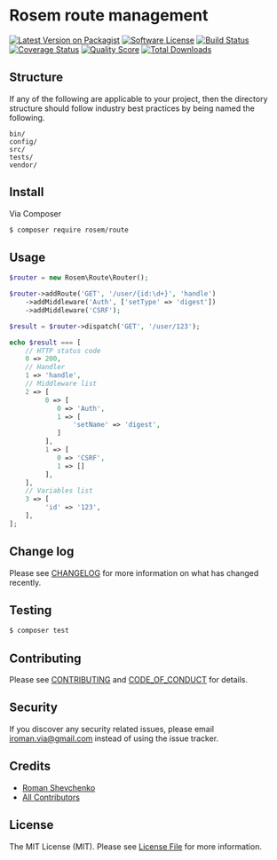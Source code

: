 # Rosem route management

[![Latest Version on Packagist][ico-version]][link-packagist]
[![Software License][ico-license]](LICENSE.md)
[![Build Status][ico-travis]][link-travis]
[![Coverage Status][ico-scrutinizer]][link-scrutinizer]
[![Quality Score][ico-code-quality]][link-code-quality]
[![Total Downloads][ico-downloads]][link-downloads]

## Structure

If any of the following are applicable to your project, then the directory structure should follow industry best practices by being named the following.

```
bin/        
config/
src/
tests/
vendor/
```


## Install

Via Composer

``` bash
$ composer require rosem/route
```

## Usage

``` php
$router = new Rosem\Route\Router();

$router->addRoute('GET', '/user/{id:\d+}', 'handle')
    ->addMiddleware('Auth', ['setType' => 'digest'])
    ->addMiddleware('CSRF');

$result = $router->dispatch('GET', '/user/123');

echo $result === [
    // HTTP status code
    0 => 200,
    // Handler
    1 => 'handle',
    // Middleware list
    2 => [
         0 => [
            0 => 'Auth',
            1 => [
                'setName' => 'digest',
            ]
         ],
         1 => [
            0 => 'CSRF',
            1 => []
         ],
    ],
    // Variables list
    3 => [
         'id' => '123',
    ],
];
```

## Change log

Please see [CHANGELOG](CHANGELOG.md) for more information on what has changed recently.

## Testing

``` bash
$ composer test
```

## Contributing

Please see [CONTRIBUTING](CONTRIBUTING.md) and [CODE_OF_CONDUCT](CODE_OF_CONDUCT.md) for details.

## Security

If you discover any security related issues, please email iroman.via@gmail.com instead of using the issue tracker.

## Credits

- [Roman Shevchenko][link-author]
- [All Contributors][link-contributors]

## License

The MIT License (MIT). Please see [License File](LICENSE.md) for more information.

[ico-version]: https://img.shields.io/packagist/v/rosem/route.svg?style=flat-square
[ico-license]: https://img.shields.io/badge/license-MIT-brightgreen.svg?style=flat-square
[ico-travis]: https://img.shields.io/travis/rosem/route/master.svg?style=flat-square
[ico-scrutinizer]: https://img.shields.io/scrutinizer/coverage/g/rosem/route.svg?style=flat-square
[ico-code-quality]: https://img.shields.io/scrutinizer/g/rosem/route.svg?style=flat-square
[ico-downloads]: https://img.shields.io/packagist/dt/rosem/route.svg?style=flat-square

[link-packagist]: https://packagist.org/packages/rosem/route
[link-travis]: https://travis-ci.org/rosem/route
[link-scrutinizer]: https://scrutinizer-ci.com/g/rosem/route/code-structure
[link-code-quality]: https://scrutinizer-ci.com/g/rosem/route
[link-downloads]: https://packagist.org/packages/rosem/route
[link-author]: https://github.com/roshecode
[link-contributors]: ../../contributors

